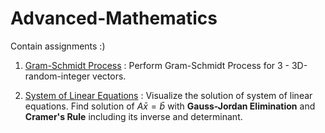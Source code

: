 # Advanced-Mathematics
Contain assignments :)

1. [Gram-Schmidt Process](https://github.com/cahyaamalinadhi/Advanced-Mathematics/tree/master/Gram%20Schmidt%20Process) : Perform Gram-Schmidt Process for 3 - 3D-random-integer vectors.

2. [System of Linear Equations](https://github.com/cahyaamalinadhi/Advanced-Mathematics/tree/master/system%20of%20linear%20equation) : Visualize the solution of system of linear equations. Find solution of $A \bar{x} = \bar{b}$ with **Gauss-Jordan Elimination** and **Cramer's Rule** including its inverse and determinant.
